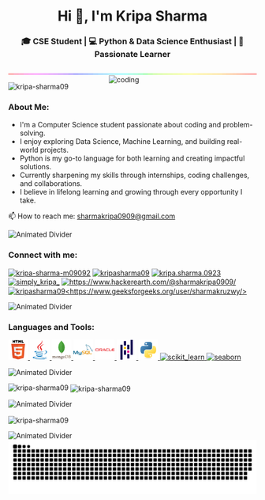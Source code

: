 <h1 align="center">Hi 👋, I'm Kripa Sharma</h1>
<h3 align="center">🎓 CSE Student | 💻 Python & Data Science Enthusiast | 🚀 Passionate Learner</h3>
<img src="https://github.com/kripa-sharma09/kripa-sharma09/blob/main/Animated_divider.gif?raw=true" alt="Animated Divider" />
<img align="right" alt="coding" width="300" src="https://user-images.githubusercontent.com/74038190/216658115-017b0125-1bba-409d-b789-c04362c0adfb.gif">

<p align="left"> <img src="https://komarev.com/ghpvc/?username=kripa-sharma09&label=Profile%20views&color=0e75b6&style=flat" alt="kripa-sharma09" /> </p>
<h3>About Me:</h3>

<ul>
  <li>I'm a Computer Science student passionate about coding and problem-solving.</li>
  <li>I enjoy exploring Data Science, Machine Learning, and building real-world projects.</li>
  <li>Python is my go-to language for both learning and creating impactful solutions.</li>
  <li>Currently sharpening my skills through internships, coding challenges, and collaborations.</li>
  <li>I believe in lifelong learning and growing through every opportunity I take.</li>
</ul>
<p>📫 How to reach me: <a href="mailto:sharmakripa0909@gmail.com">sharmakripa0909@gmail.com</a></p>
<img src="https://camo.githubusercontent.com/525201e24fcf0d7d87f167b8f972bf33242f0588d8bb426b7df5e2911bcc609a/68747470733a2f2f7777772e616e696d61746564696d616765732e6f72672f646174612f6d656469612f3536322f616e696d617465642d6c696e652d696d6167652d303138342e676966" alt="Animated Divider" />

<h3 align="left">Connect with me:</h3>
<p align="left">
<a href="https://linkedin.com/in/kripa-sharma-m09092" target="blank"><img align="center" src="https://raw.githubusercontent.com/rahuldkjain/github-profile-readme-generator/master/src/images/icons/Social/linked-in-alt.svg" alt="kripa-sharma-m09092" height="30" width="40" /></a>
<a href="https://kaggle.com/kripasharma09" target="blank"><img align="center" src="https://raw.githubusercontent.com/rahuldkjain/github-profile-readme-generator/master/src/images/icons/Social/kaggle.svg" alt="kripasharma09" height="30" width="40" /></a>
<a href="https://fb.com/kripa.sharma.0923" target="blank"><img align="center" src="https://raw.githubusercontent.com/rahuldkjain/github-profile-readme-generator/master/src/images/icons/Social/facebook.svg" alt="kripa.sharma.0923" height="30" width="40" /></a>
<a href="https://instagram.com/simply_kripa_" target="blank"><img align="center" src="https://raw.githubusercontent.com/rahuldkjain/github-profile-readme-generator/master/src/images/icons/Social/instagram.svg" alt="simply_kripa_" height="30" width="40" /></a>
<a href="https://www.hackerearth.com/https://www.hackerearth.com/@sharmakripa0909/" target="blank"><img align="center" src="https://raw.githubusercontent.com/rahuldkjain/github-profile-readme-generator/master/src/images/icons/Social/hackerearth.svg" alt="https://www.hackerearth.com/@sharmakripa0909/" height="30" width="40" /></a>
<a href="https://auth.geeksforgeeks.org/user/kripasharma09<https://www.geeksforgeeks.org/user/sharmakruzwy/>" target="blank"><img align="center" src="https://raw.githubusercontent.com/rahuldkjain/github-profile-readme-generator/master/src/images/icons/Social/geeks-for-geeks.svg" alt="kripasharma09<https://www.geeksforgeeks.org/user/sharmakruzwy/>" height="30" width="40" /></a>
</p>
<img src="https://camo.githubusercontent.com/525201e24fcf0d7d87f167b8f972bf33242f0588d8bb426b7df5e2911bcc609a/68747470733a2f2f7777772e616e696d61746564696d616765732e6f72672f646174612f6d656469612f3536322f616e696d617465642d6c696e652d696d6167652d303138342e676966" alt="Animated Divider" />

<h3 align="left">Languages and Tools:</h3>
<p align="left"> <a href="https://www.w3.org/html/" target="_blank" rel="noreferrer"> <img src="https://raw.githubusercontent.com/devicons/devicon/master/icons/html5/html5-original-wordmark.svg" alt="html5" width="40" height="40"/> </a> <a href="https://www.java.com" target="_blank" rel="noreferrer"> <img src="https://raw.githubusercontent.com/devicons/devicon/master/icons/java/java-original.svg" alt="java" width="40" height="40"/> </a> <a href="https://www.mongodb.com/" target="_blank" rel="noreferrer"> <img src="https://raw.githubusercontent.com/devicons/devicon/master/icons/mongodb/mongodb-original-wordmark.svg" alt="mongodb" width="40" height="40"/> </a> <a href="https://www.mysql.com/" target="_blank" rel="noreferrer"> <img src="https://raw.githubusercontent.com/devicons/devicon/master/icons/mysql/mysql-original-wordmark.svg" alt="mysql" width="40" height="40"/> </a> <a href="https://www.oracle.com/" target="_blank" rel="noreferrer"> <img src="https://raw.githubusercontent.com/devicons/devicon/master/icons/oracle/oracle-original.svg" alt="oracle" width="40" height="40"/> </a> <a href="https://pandas.pydata.org/" target="_blank" rel="noreferrer"> <img src="https://raw.githubusercontent.com/devicons/devicon/2ae2a900d2f041da66e950e4d48052658d850630/icons/pandas/pandas-original.svg" alt="pandas" width="40" height="40"/> </a> <a href="https://www.python.org" target="_blank" rel="noreferrer"> <img src="https://raw.githubusercontent.com/devicons/devicon/master/icons/python/python-original.svg" alt="python" width="40" height="40"/> </a> <a href="https://scikit-learn.org/" target="_blank" rel="noreferrer"> <img src="https://upload.wikimedia.org/wikipedia/commons/0/05/Scikit_learn_logo_small.svg" alt="scikit_learn" width="40" height="40"/> </a> <a href="https://seaborn.pydata.org/" target="_blank" rel="noreferrer"> <img src="https://seaborn.pydata.org/_images/logo-mark-lightbg.svg" alt="seaborn" width="40" height="40"/> </a> </p>
<img src="https://camo.githubusercontent.com/525201e24fcf0d7d87f167b8f972bf33242f0588d8bb426b7df5e2911bcc609a/68747470733a2f2f7777772e616e696d61746564696d616765732e6f72672f646174612f6d656469612f3536322f616e696d617465642d6c696e652d696d6167652d303138342e676966" alt="Animated Divider" />

<p><img align="left" src="https://github-readme-stats.vercel.app/api/top-langs?username=kripa-sharma09&show_icons=true&locale=en&layout=compact" alt="kripa-sharma09" /></p>

<p>&nbsp;<img align="center" src="https://github-readme-stats.vercel.app/api?username=kripa-sharma09&show_icons=true&locale=en" alt="kripa-sharma09" /></p>
<img src="https://camo.githubusercontent.com/525201e24fcf0d7d87f167b8f972bf33242f0588d8bb426b7df5e2911bcc609a/68747470733a2f2f7777772e616e696d61746564696d616765732e6f72672f646174612f6d656469612f3536322f616e696d617465642d6c696e652d696d6167652d303138342e676966" alt="Animated Divider" />

<p><img align="center" src="https://github-readme-streak-stats.herokuapp.com/?user=kripa-sharma09&" alt="kripa-sharma09" /></p>

<img src="https://camo.githubusercontent.com/525201e24fcf0d7d87f167b8f972bf33242f0588d8bb426b7df5e2911bcc609a/68747470733a2f2f7777772e616e696d61746564696d616765732e6f72672f646174612f6d656469612f3536322f616e696d617465642d6c696e652d696d6167652d303138342e676966" alt="Animated Divider" />
<img src="https://raw.githubusercontent.com/Elanza-48/Elanza-48/main/resources/img/github-contribution-grid-snake.svg" alt="GitHub Contribution Snake" />


<!--
**kripa-sharma09/kripa-sharma09** is a ✨ _special_ ✨ repository because its `README.md` (this file) appears on your GitHub profile.

Here are some ideas to get you started:

- 🔭 I’m currently working on ...
- 🌱 I’m currently learning ...
- 👯 I’m looking to collaborate on ...
- 🤔 I’m looking for help with ...
- 💬 Ask me about ...
- 📫 How to reach me: ...
- 😄 Pronouns: ...
- ⚡ Fun fact: ...
-->
